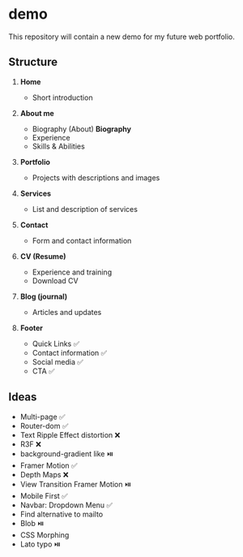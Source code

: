 # demo
This repository will contain a new demo for my future web portfolio.

## Structure

1. **Home**
   - Short introduction

2. **About me**
   - Biography (About) **Biography**
   - Experience
   - Skills & Abilities

3. **Portfolio**
   - Projects with descriptions and images

4. **Services**
   - List and description of services

5. **Contact**
   - Form and contact information

6. **CV (Resume)**
   - Experience and training
   - Download CV

7. **Blog (journal)**
   - Articles and updates
     
8. **Footer**
   - Quick Links ✅
   - Contact information ✅
   - Social media ✅
   - CTA ✅

## Ideas
 - Multi-page ✅
 - Router-dom ✅
 - Text Ripple Effect distortion ❌
 - R3F ❌
 - background-gradient like ⏯️
 - Framer Motion ✅
 - Depth Maps ❌
 - View Transition Framer Motion ⏯️
 - Mobile First ✅
 - Navbar: Dropdown Menu ✅
 - Find alternative to mailto
 - Blob ⏯️
 - CSS Morphing
 - Lato typo ⏯️
